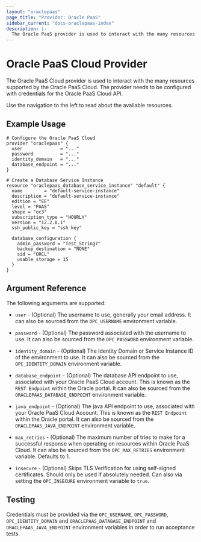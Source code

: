 ```yaml
---
layout: "oraclepaas"
page_title: "Provider: Oracle PaaS"
sidebar_current: "docs-oraclepaas-index"
description: |-
  The Oracle PaaS provider is used to interact with the many resources supported by the Oracle PaaS Cloud. The provider needs to be configured with credentials for the Oracle PaaS Cloud API.
---
```


# Oracle PaaS Cloud Provider

The Oracle PaaS Cloud provider is used to interact with the many resources supported by the Oracle PaaS Cloud.
The provider needs to be configured with credentials for the Oracle PaaS Cloud API.

Use the navigation to the left to read about the available resources.

## Example Usage

```hcl
# Configure the Oracle PaaS Cloud
provider "oraclepaas" {
  user              = "..."
  password          = "..."
  identity_domain   = "..."
  database_endpoint = "..."
}

# Create a Database Service Instance
resource "oraclepaas_database_service_instance" "default" {
  name        = "default-service-instance"
  description = "default-service-instance"
  edition = "EE"
  level = "PAAS"
  shape = "oc3"
  subscription_type = "HOURLY"
  version = "12.2.0.1"
  ssh_public_key = "ssh key"

  database_configuration {
    admin_password = "Test_String7"
    backup_destination = "NONE"
    sid = "ORCL"
    usable_storage = 15
  }
}
```

## Argument Reference

The following arguments are supported:

* `user` - (Optional) The username to use, generally your email address. It can also
  be sourced from the `OPC_USERNAME` environment variable.

* `password` - (Optional) The password associated with the username to use. It can also be sourced from
  the `OPC_PASSWORD` environment variable.

* `identity_domain` - (Optional) The Identity Domain or Service Instance ID of the environment to use. It can also be sourced from the `OPC_IDENTITY_DOMAIN` environment variable.  

* `database_endpoint` - (Optional) The database API endpoint to use, associated with your Oracle PaaS Cloud account.
This is known as the `REST Endpoint` within the Oracle portal. It can also be sourced from the
`ORACLEPAAS_DATABASE_ENDPOINT` environment variable.

* `java_endpoint` - (Optional) The java API endpoint to use, associated with your Oracle PaaS Cloud Account.
This is known as the `REST Endpoint` within the Oracle portal. It can also be sourced from the
`ORACLEPAAS_JAVA_ENDPOINT` environment variable.

* `max_retries` - (Optional) The maximum number of tries to make for a successful response when operating on
resources within Oracle PaaS Cloud. It can also be sourced from the `OPC_MAX_RETRIES` environment variable.
Defaults to 1.

* `insecure` - (Optional) Skips TLS Verification for using self-signed certificates. Should only be used if
absolutely needed. Can also via setting the `OPC_INSECURE` environment variable to `true`.

## Testing

Credentials must be provided via the `OPC_USERNAME`, `OPC_PASSWORD`,
`OPC_IDENTITY_DOMAIN` and `ORACLEPAAS_DATABASE_ENDPOINT` and `ORACLEPAAS_JAVA_ENDPOINT` environment variables in order to run
acceptance tests.
